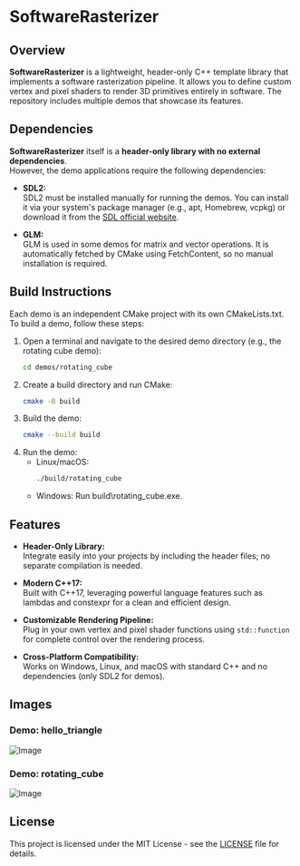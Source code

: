 # SoftwareRasterizer

## Overview
**SoftwareRasterizer** is a lightweight, header-only C++ template library that implements a software rasterization pipeline. It allows you to define custom vertex and pixel shaders to render 3D primitives entirely in software. The repository includes multiple demos that showcase its features.

## Dependencies

**SoftwareRasterizer** itself is a **header-only library with no external dependencies**.  
However, the demo applications require the following dependencies:

- **SDL2:**  
  SDL2 must be installed manually for running the demos. You can install it via your system's package manager (e.g., apt, Homebrew, vcpkg) or download it from the [SDL official website](https://www.libsdl.org/).

- **GLM:**  
  GLM is used in some demos for matrix and vector operations. It is automatically fetched by CMake using FetchContent, so no manual installation is required.

## Build Instructions

Each demo is an independent CMake project with its own CMakeLists.txt. To build a demo, follow these steps:

1. Open a terminal and navigate to the desired demo directory (e.g., the rotating cube demo):
   ```bash
   cd demos/rotating_cube
   ```
2. Create a build directory and run CMake:
	```bash
	cmake -B build
	```
3. Build the demo:
	```bash
	cmake --build build
	```
4. Run the demo:
	+ Linux/macOS:
		```bash
		./build/rotating_cube
		```
	+ Windows:
		Run build\rotating_cube.exe.


## Features

- **Header-Only Library:**  
  Integrate easily into your projects by including the header files; no separate compilation is needed.
  
- **Modern C++17:**  
  Built with C++17, leveraging powerful language features such as lambdas and constexpr for a clean and efficient design.
  
- **Customizable Rendering Pipeline:**  
  Plug in your own vertex and pixel shader functions using `std::function` for complete control over the rendering process.

- **Cross-Platform Compatibility:**  
  Works on Windows, Linux, and macOS with standard C++ and no dependencies (only SDL2 for demos).

## Images
### Demo: hello_triangle
![Image](https://github.com/user-attachments/assets/e09d6bee-0ccb-415e-b450-e8db2903be70)
### Demo: rotating_cube
![Image](https://github.com/user-attachments/assets/b04c3daf-5858-47b2-9799-0d682c62ad63)

## License
This project is licensed under the MIT License - see the [LICENSE](LICENSE) file for details.
